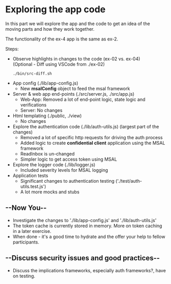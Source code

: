 # Exploring the app code

In this part we will explore the app and the code to get an idea of the moving parts and how they work together.

The functionality of the ex-4 app is the same as ex-2.

Steps:

* Observe highlights in changes to the code (ex-02 vs. ex-04)
  </br>(Optional - Diff using VSCode from ./ex-02)
  ```shell
  ./bin/src-diff.sh
  ```
* App config (./lib/app-config.js)
  * New **msalConfig** object to feed the msal framework
* Server & web app end-points (./src/server.js, ./src/app.js)
  * Web-App: Removed a lot of end-point logic, state logic and verifications
  * Server: No changes
* Html templating (./public, ./view)
  * No changes
* Explore the authentication code (./lib/auth-utils.js) (largest part of the changes)
  * Removed a lot of specific http requests for driving the auth process
  * Added logic to create **confidential client** application using the MSAL framework
  * ReadInbox is un-changed
  * Simpler logic to get access token using MSAL
* Explore the logger code (./lib/logger.js)
  * Included severity levels for MSAL logging
* Application tests
  * Significant changes to authentication testing ('./test/auth-utils.test.js')
  * A lot more mocks and stubs

## --Now You--

* Investigate the changes to './lib/app-config.js' and './lib/auth-utils.js'
* The token cache is currently stored in memory. More on token caching in a later exercise.
* When done - it's a good time to hydrate and the offer your help to fellow participants.

## --Discuss security issues and good practices--

* Discuss the implications frameworks, especially auth frameworks?, have on testing.
